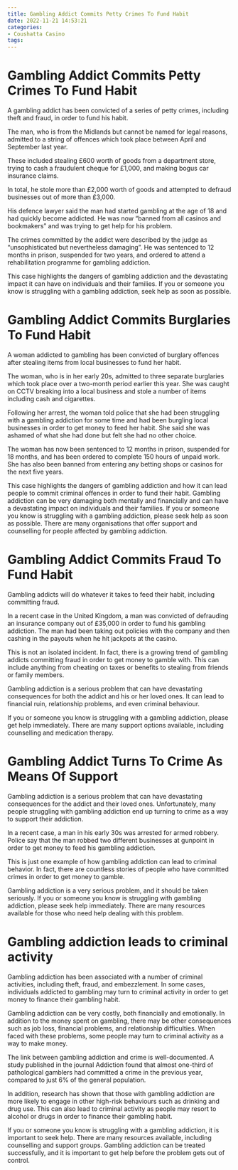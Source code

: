 ```yaml
---
title: Gambling Addict Commits Petty Crimes To Fund Habit
date: 2022-11-21 14:53:21
categories:
- Coushatta Casino
tags:
---
```



#  Gambling Addict Commits Petty Crimes To Fund Habit

A gambling addict has been convicted of a series of petty crimes, including theft and fraud, in order to fund his habit.

The man, who is from the Midlands but cannot be named for legal reasons, admitted to a string of offences which took place between April and September last year.

These included stealing £600 worth of goods from a department store, trying to cash a fraudulent cheque for £1,000, and making bogus car insurance claims.

In total, he stole more than £2,000 worth of goods and attempted to defraud businesses out of more than £3,000.

His defence lawyer said the man had started gambling at the age of 18 and had quickly become addicted. He was now “banned from all casinos and bookmakers” and was trying to get help for his problem.

The crimes committed by the addict were described by the judge as “unsophisticated but nevertheless damaging”. He was sentenced to 12 months in prison, suspended for two years, and ordered to attend a rehabilitation programme for gambling addiction.

This case highlights the dangers of gambling addiction and the devastating impact it can have on individuals and their families. If you or someone you know is struggling with a gambling addiction, seek help as soon as possible.

#  Gambling Addict Commits Burglaries To Fund Habit

A woman addicted to gambling has been convicted of burglary offences after stealing items from local businesses to fund her habit.

The woman, who is in her early 20s, admitted to three separate burglaries which took place over a two-month period earlier this year. She was caught on CCTV breaking into a local business and stole a number of items including cash and cigarettes.

Following her arrest, the woman told police that she had been struggling with a gambling addiction for some time and had been burgling local businesses in order to get money to feed her habit. She said she was ashamed of what she had done but felt she had no other choice.

The woman has now been sentenced to 12 months in prison, suspended for 18 months, and has been ordered to complete 150 hours of unpaid work. She has also been banned from entering any betting shops or casinos for the next five years.

This case highlights the dangers of gambling addiction and how it can lead people to commit criminal offences in order to fund their habit. Gambling addiction can be very damaging both mentally and financially and can have a devastating impact on individuals and their families. If you or someone you know is struggling with a gambling addiction, please seek help as soon as possible. There are many organisations that offer support and counselling for people affected by gambling addiction.

#  Gambling Addict Commits Fraud To Fund Habit

Gambling addicts will do whatever it takes to feed their habit, including committing fraud.

In a recent case in the United Kingdom, a man was convicted of defrauding an insurance company out of £35,000 in order to fund his gambling addiction. The man had been taking out policies with the company and then cashing in the payouts when he hit jackpots at the casino.

This is not an isolated incident. In fact, there is a growing trend of gambling addicts committing fraud in order to get money to gamble with. This can include anything from cheating on taxes or benefits to stealing from friends or family members.

Gambling addiction is a serious problem that can have devastating consequences for both the addict and his or her loved ones. It can lead to financial ruin, relationship problems, and even criminal behaviour.

If you or someone you know is struggling with a gambling addiction, please get help immediately. There are many support options available, including counselling and medication therapy.

#  Gambling Addict Turns To Crime As Means Of Support 

Gambling addiction is a serious problem that can have devastating consequences for the addict and their loved ones. Unfortunately, many people struggling with gambling addiction end up turning to crime as a way to support their addiction.

In a recent case, a man in his early 30s was arrested for armed robbery. Police say that the man robbed two different businesses at gunpoint in order to get money to feed his gambling addiction.

This is just one example of how gambling addiction can lead to criminal behavior. In fact, there are countless stories of people who have committed crimes in order to get money to gamble.

Gambling addiction is a very serious problem, and it should be taken seriously. If you or someone you know is struggling with gambling addiction, please seek help immediately. There are many resources available for those who need help dealing with this problem.

#  Gambling addiction leads to criminal activity

Gambling addiction has been associated with a number of criminal activities, including theft, fraud, and embezzlement. In some cases, individuals addicted to gambling may turn to criminal activity in order to get money to finance their gambling habit.

Gambling addiction can be very costly, both financially and emotionally. In addition to the money spent on gambling, there may be other consequences such as job loss, financial problems, and relationship difficulties. When faced with these problems, some people may turn to criminal activity as a way to make money.

The link between gambling addiction and crime is well-documented. A study published in the journal Addiction found that almost one-third of pathological gamblers had committed a crime in the previous year, compared to just 6% of the general population.

In addition, research has shown that those with gambling addiction are more likely to engage in other high-risk behaviours such as drinking and drug use. This can also lead to criminal activity as people may resort to alcohol or drugs in order to finance their gambling habit.

If you or someone you know is struggling with a gambling addiction, it is important to seek help. There are many resources available, including counselling and support groups. Gambling addiction can be treated successfully, and it is important to get help before the problem gets out of control.